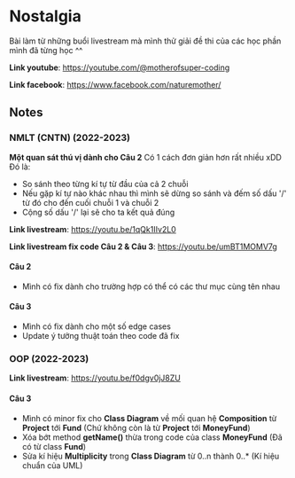 # Nostalgia
Bài làm từ những buổi livestream mà mình thử giải đề thi của các học phần mình đã từng học ^^

**Link youtube**: https://youtube.com/@motherofsuper-coding

**Link facebook**: https://www.facebook.com/naturemother/

## Notes
### NMLT (CNTN) (2022-2023)
**Một quan sát thú vị dành cho Câu 2**
Có 1 cách đơn giản hơn rất nhiều xDD Đó là:
- So sánh theo từng kí tự từ đầu của cả 2 chuỗi
- Nếu gặp kí tự nào khác nhau thì mình sẽ dừng so sánh và đếm số dấu '/' từ đó cho đến cuối chuỗi 1 và chuỗi 2
- Cộng số dấu '/' lại sẽ cho ta kết quả đúng

**Link livestream**: https://youtu.be/1qQk1IIv2L0

**Link livestream fix code Câu 2 & Câu 3**: https://youtu.be/umBT1MOMV7g
#### Câu 2
- Mình có fix dành cho trường hợp có thể có các thư mục cùng tên nhau
#### Câu 3
- Mình có fix dành cho một số edge cases
- Update ý tưởng thuật toán theo code đã fix
### OOP (2022-2023)
**Link livestream**: https://youtu.be/f0dgv0jJ8ZU
#### Câu 3
- Mình có minor fix cho **Class Diagram** về mối quan hệ **Composition** từ **Project** tới **Fund** (Chứ không còn là từ **Project** tới **MoneyFund**)
- Xóa bớt method **getName()** thừa trong code của class **MoneyFund** (Đã có từ class **Fund**)
- Sửa kí hiệu **Multiplicity** trong **Class Diagram** từ 0..n thành 0..* (Kí hiệu chuẩn của UML)